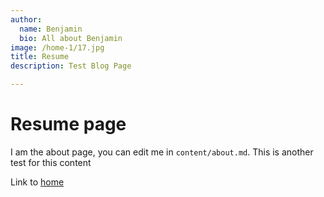 ```yaml
---
author:
  name: Benjamin
  bio: All about Benjamin
image: /home-1/17.jpg
title: Resume
description: Test Blog Page

---
```

# Resume page

I am the about page, you can edit me in <code>content/about.md</code>. This is another test for this content

Link to [home](/)

